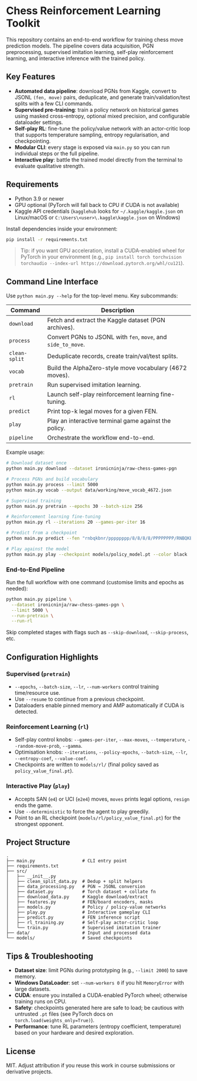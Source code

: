 # Chess Reinforcement Learning Toolkit

This repository contains an end-to-end workflow for training chess move prediction models.
The pipeline covers data acquisition, PGN preprocessing, supervised imitation learning,
self-play reinforcement learning, and interactive inference with the trained policy.

## Key Features
- **Automated data pipeline**: download PGNs from Kaggle, convert to JSONL `(fen, move)` pairs,
  deduplicate, and generate train/validation/test splits with a few CLI commands.
- **Supervised pre-training**: train a policy network on historical games using masked cross-entropy,
  optional mixed precision, and configurable dataloader settings.
- **Self-play RL**: fine-tune the policy/value network with an actor-critic loop that supports temperature
  sampling, entropy regularisation, and checkpointing.
- **Modular CLI**: every stage is exposed via `main.py` so you can run individual steps or the full pipeline.
- **Interactive play**: battle the trained model directly from the terminal to evaluate qualitative strength.

## Requirements

- Python 3.9 or newer
- GPU optional (PyTorch will fall back to CPU if CUDA is not available)
- Kaggle API credentials (`kagglehub` looks for `~/.kaggle/kaggle.json` on Linux/macOS or
  `C:\Users\<user>\.kaggle\kaggle.json` on Windows)

Install dependencies inside your environment:

```bash
pip install -r requirements.txt
```

> Tip: if you want GPU acceleration, install a CUDA-enabled wheel for PyTorch in your environment (e.g.,
> `pip install torch torchvision torchaudio --index-url https://download.pytorch.org/whl/cu121`).

## Command Line Interface

Use `python main.py --help` for the top-level menu. Key subcommands:

| Command | Description |
|---------|-------------|
| `download` | Fetch and extract the Kaggle dataset (PGN archives). |
| `process` | Convert PGNs to JSONL with `fen`, `move`, and `side_to_move`. |
| `clean-split` | Deduplicate records, create train/val/test splits. |
| `vocab` | Build the AlphaZero-style move vocabulary (4672 moves). |
| `pretrain` | Run supervised imitation learning. |
| `rl` | Launch self-play reinforcement learning fine-tuning. |
| `predict` | Print top-k legal moves for a given FEN. |
| `play` | Play an interactive terminal game against the policy. |
| `pipeline` | Orchestrate the workflow end-to-end. |

Example usage:

```bash
# Download dataset once
python main.py download --dataset ironicninja/raw-chess-games-pgn

# Process PGNs and build vocabulary
python main.py process --limit 5000
python main.py vocab --output data/working/move_vocab_4672.json

# Supervised training
python main.py pretrain --epochs 30 --batch-size 256

# Reinforcement learning fine-tuning
python main.py rl --iterations 20 --games-per-iter 16

# Predict from a checkpoint
python main.py predict --fen "rnbqkbnr/pppppppp/8/8/8/8/PPPPPPPP/RNBQKBNR w KQkq - 0 1"

# Play against the model
python main.py play --checkpoint models/policy_model.pt --color black
```

### End-to-End Pipeline

Run the full workflow with one command (customise limits and epochs as needed):

```bash
python main.py pipeline \
  --dataset ironicninja/raw-chess-games-pgn \
  --limit 5000 \
  --run-pretrain \
  --run-rl
```

Skip completed stages with flags such as `--skip-download`, `--skip-process`, etc.

## Configuration Highlights

### Supervised (`pretrain`)
- `--epochs`, `--batch-size`, `--lr`, `--num-workers` control training time/resource use.
- Use `--resume` to continue from a previous checkpoint.
- Dataloaders enable pinned memory and AMP automatically if CUDA is detected.

### Reinforcement Learning (`rl`)
- Self-play control knobs: `--games-per-iter`, `--max-moves`, `--temperature`, `--random-move-prob`, `--gamma`.
- Optimisation knobs: `--iterations`, `--policy-epochs`, `--batch-size`, `--lr`, `--entropy-coef`, `--value-coef`.
- Checkpoints are written to `models/rl/` (final policy saved as `policy_value_final.pt`).

### Interactive Play (`play`)
- Accepts SAN (`e4`) or UCI (`e2e4`) moves, `moves` prints legal options, `resign` ends the game.
- Use `--deterministic` to force the agent to play greedily.
- Point to an RL checkpoint (`models/rl/policy_value_final.pt`) for the strongest opponent.

## Project Structure

```
.
├── main.py                  # CLI entry point
├── requirements.txt
├── src/
│   ├── __init__.py
│   ├── clean_split_data.py  # Dedup + split helpers
│   ├── data_processing.py   # PGN → JSONL conversion
│   ├── dataset.py           # Torch dataset + collate fn
│   ├── download_data.py     # Kaggle download/extract
│   ├── features.py          # FEN/board encoders, masks
│   ├── models.py            # Policy / policy-value networks
│   ├── play.py              # Interactive gameplay CLI
│   ├── predict.py           # FEN inference script
│   ├── rl_training.py       # Self-play actor-critic loop
│   └── train.py             # Supervised imitation trainer
├── data/                    # Input and processed data
└── models/                  # Saved checkpoints
```

## Tips & Troubleshooting
- **Dataset size**: limit PGNs during prototyping (e.g., `--limit 2000`) to save memory.
- **Windows DataLoader**: set `--num-workers 0` if you hit `MemoryError` with large datasets.
- **CUDA**: ensure you installed a CUDA-enabled PyTorch wheel; otherwise training runs on CPU.
- **Safety**: checkpoints generated here are safe to load; be cautious with untrusted `.pt` files (see PyTorch docs on `torch.load(weights_only=True)`).
- **Performance**: tune RL parameters (entropy coefficient, temperature) based on your hardware and desired exploration.

## License

MIT. Adjust attribution if you reuse this work in course submissions or derivative projects.
